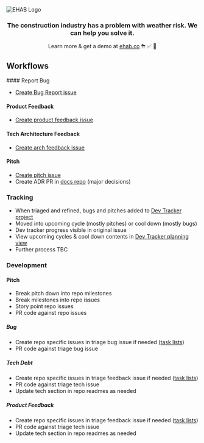<picture>
  <source media="(prefers-color-scheme: dark)" srcset="https://user-images.githubusercontent.com/2471488/183930708-98a5b859-2180-4ec4-924e-ff07ab654f46.png">
  <source media="(prefers-color-scheme: light)" srcset="https://user-images.githubusercontent.com/2471488/183931583-c56b189a-e6d3-4c8a-b794-8f669d67d183.png">
  <img alt="EHAB Logo" src="https://user-images.githubusercontent.com/2471488/183931583-c56b189a-e6d3-4c8a-b794-8f669d67d183.png">
</picture>

<h3 align="center">The construction industry has a problem with weather risk. We can help you solve it.</h3>

<p align="center">Learn more & get a demo at <a href="https://ehab.co">ehab.co</a> ⛈ ✅ 🚀</p>

## Workflows

#### Report Bug
- [Create Bug Report issue](https://github.com/ehabitation/triage/issues/new/choose)

#### Product Feedback
- [Create product feedback issue](https://github.com/ehabitation/triage/issues/new/choose)

#### Tech Architecture Feedback
- [Create arch feedback issue](https://github.com/ehabitation/triage/issues/new/choose)

#### Pitch
- [Create pitch issue](https://github.com/ehabitation/triage/issues/new/choose)
- Create ADR PR in [docs repo](https://github.com/ehabitation/docs) (major decisions)

### Tracking
- When triaged and refined, bugs and pitches added to [Dev Tracker project](https://github.com/orgs/ehabitation/projects/2)
- Moved into upcoming cycle (mostly pitches) or cool down (mostly bugs)
- Dev tracker progress visible in original issue
- View upcoming cycles & cool down contents in [Dev Tracker planning view](https://github.com/orgs/ehabitation/projects/2/views/9)
- Further process TBC

### Development
#### Pitch
- Break pitch down into repo milestones
- Break milestones into repo issues
- Story point repo issues
- PR code against repo issues
##### Bug
- Create repo specific issues in triage bug issue if needed ([task lists](https://docs.github.com/en/issues/tracking-your-work-with-issues/about-task-lists))
- PR code against triage bug issue
##### Tech Debt
- Create repo specific issues in triage feedback issue if needed ([task lists](https://docs.github.com/en/issues/tracking-your-work-with-issues/about-task-lists))
- PR code against triage tech issue
- Update tech section in repo readmes as needed

##### Product Feedback
- Create repo specific issues in triage feedback issue if needed ([task lists](https://docs.github.com/en/issues/tracking-your-work-with-issues/about-task-lists))
- PR code against triage tech issue
- Update tech section in repo readmes as needed
